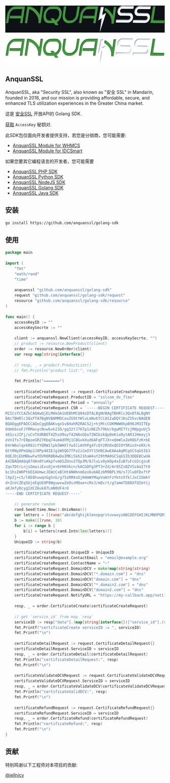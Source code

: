 [<p align="center"><img src="https://github.com/anquanssl/.github/raw/main/profile/logo_dark.png" width="600" height="85"/></p>](https://www.anquanssl.com?__utm_from=github-org-profile#gh-dark-mode-only)
[<p align="center"><img src="https://github.com/anquanssl/.github/raw/main/profile/logo_light.png" width="600" height="85"/></p>](https://www.anquanssl.com?__utm_from=github-org-profile#gh-light-mode-only)

## AnquanSSL

AnquanSSL, aka "Security SSL", also known as "安全 SSL" in Mandarin, founded in 2018, and our mission is providing affordable, secure, and enhanced TLS utilization experiences in the Greater China market.

这是 [安全SSL](https://www.anquanssl.com) 开放API的 Golang SDK.

[获取](https://www.anquanssl.com/dashboard/api-credentials) `AccessKey` 秘钥对.

此SDK包仅面向开发者提供支持，若您是分销商，您可能需要:
- [AnquanSSL Module for WHMCS]()
- [AnquanSSL Module for IDCSmart]()

如果您要其它编程语言的开发者，您可能需要
- [AnquanSSL PHP SDK](https://github.com/anquanssl/sdk)
- [AnquanSSL Python SDK](https://github.com/anquanssl/python-sdk)
- [AnquanSSL NodeJS SDK](https://github.com/anquanssl/nodejs-sdk)
- [AnquanSSL Golang SDK](https://github.com/anquanssl/golang-sdk)
- [AnquanSSL Java SDK](https://github.com/anquanssl/java-sdk)


## 安装

```bash
go install https://github.com/anquanssl/golang-sdk
```

## 使用

```go
package main

import (
	"fmt"
	"math/rand"
	"time"

	anquanssl "github.com/anquanssl/golang-sdk"
	request "github.com/anquanssl/golang-sdk/request"
	resource "github.com/anquanssl/golang-sdk/resource"
)

func main() {
	accessKeyID := ""
	accessKeySecrte := ""

	client := anquanssl.NewClient(accessKeyID, accessKeySecrte, "")
	// product := resource.NewProduct(client)
	order := resource.NewOrder(client)
	var resp map[string]interface{}

	// resp, _ = product.ProductList()
	// fmt.Println("product list:", resp)

	fmt.Println("=======")

	certificateCreateRequest := request.CertificateCreateRequest{}
	certificateCreateRequest.ProductID = "sslcom_dv_flex"
	certificateCreateRequest.Period = "annually"
	certificateCreateRequest.CSR = `-----BEGIN CERTIFICATE REQUEST-----
MIICsTCCAZkCAQAwQjELMAkGA1UEBhMCQ04xDTALBgNVBAgTBHRlc3QxDTALBgNV
BAcTBHRlc3QxFTATBgNVBAMMDCouZG9tYWluLmNvbTCCASIwDQYJKoZIhvcNAQEB
BQADggEPADCCAQoCggEBAKvgoSs6HahR2RACS2j+hjMtcCUKMWW0kpB96JM3ITEp
OdmkbsuFJfRMavycNvwbvk21D/gq32YJ76Tp1zNEZh79bU/6gwMITYzjMdpguUj5
481cxJIFj/uCnTXdRBOT4ZhsO9oyf42HAnGbo7ZWIbzkQpOeKio9ytAR3JHmeyj5
eVnIfs7rE0poeGR27Kbq74um4dFMj1C8GvkXud6AFqFTJX+xQmWloZeROGfzK+bE
D4rW6olqxkR82cYYQRW1lpk5WHXlYwICiAVhPg4fcQY2RhOxQDIOY5Rio3+oRX/k
QttRNyOPmQAp2J8Pp48IEJg1W5QG7fFo2iCmIVY1SH8CAwEAAaAqMCgGCSqGSIb3
DQEJDjEbMBkwFwYDVR0RBBAwDoIMKi5kb21haW4uY29tMA0GCSqGSIb3DQEBCwUA
A4IBAQAAQq87dAn0YsAkpfvmQSZUov27Qp3M/8JluLv0ykDp4aIuB7uFcU2cgzuK
Zqn7DtrLnjsGmaiiEvsOje+6YH6Skcn/kACGDFg3PT3+Zd/Ar0SZsBZVSzAaI7t0
bc1hsIW0PtbDIAUmwcJEWzCxBlHtANWhnmEexbubAEzbM9BPLYN/s7JluOFDxftP
lXp2j+c5/l8E0huwqnGgSnG/g75zRM4sDjKHmWYMapVaHtFzYktn5fklJxCIOmkY
d+ZnVcZEq5UjeEgUG9P0WguwvwZe0szM8ae+cMxJ/mDcrt/g7ammTD80XfQImYij
aKJmfyDcygIdCZ6uk87LmN0UF4rd
-----END CERTIFICATE REQUEST-----`

	// generate random
	rand.Seed(time.Now().UnixNano())
	var letters = []rune("abcdefghijklmnopqrstuvwxyzABCDEFGHIJKLMNOPQRSTUVWXYZ")
	b := make([]rune, 10)
	for i := range b {
		b[i] = letters[rand.Intn(len(letters))]
	}
    UniqueID := string(b)

	certificateCreateRequest.UniqueID = UniqueID
	certificateCreateRequest.ContactEmail = "email@example.org"
	certificateCreateRequest.ContactName = "~"
	certificateCreateRequest.DomainDCV = make(map[string]string)
	certificateCreateRequest.DomainDCV["*.domain.com"] = "dns"
	certificateCreateRequest.DomainDCV["domain.com"] = "dns"
	certificateCreateRequest.DomainDCV["*.domain2.com"] = "dns"
	certificateCreateRequest.DomainDCV["domain2.com"] = "dns"
	certificateCreateRequest.NotifyURL = "https://my-callback.app/notify-url"

	resp, _ = order.CertificateCreate(certificateCreateRequest)

	// get `service_id` from map `resp`
	serviceID := resp["data"].(map[string]interface{})["service_id"].(string)
	fmt.Printf("certificateCreate serviceID := ", serviceID)
	fmt.Printf("\n")

	certificateDetailRequest := request.CertificateDetailRequest{}
	certificateDetailRequest.ServiceID = serviceID
	resp, _ = order.CertificateDetail(certificateDetailRequest)
	fmt.Println("certificateDetailRequest:", resp)
	fmt.Printf("\n")

	certificateValidateDCVRequest := request.CertificateValidateDCVRequest{}
	certificateValidateDCVRequest.ServiceID = serviceID
	resp, _ = order.CertificateValidateDCV(certificateValidateDCVRequest)
	fmt.Println("certificateValidDCV:", resp)
	fmt.Printf("\n")

	certificateRefundRequest := request.CertificateRefundRequest{}
	certificateRefundRequest.ServiceID = serviceID
	resp, _ = order.CertificateRefund(certificateRefundRequest)
	fmt.Println("certificateRefund:", resp)
	fmt.Printf("\n")
}
```

## 贡献

特别鸣谢以下工程师对本项目的贡献:

[@jellnicy](https://github.com/jellnicy)